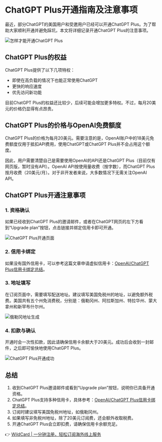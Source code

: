 # ChatGPT Plus开通指南及注意事项

最近，部分ChatGPT的美国用户和受邀用户已经可以开通ChatGPT Plus。为了帮助大家顺利开通并避免踩坑，本文将详细记录开通ChatGPT Plus的注意事项。

![怎样才能开通ChatGPT Plus](https://bbtdd.com/img/942552916.webp)

## ChatGPT Plus的权益

ChatGPT Plus提供了以下几项特权：

- 即使在高负载的情况下也能正常使用ChatGPT
- 更快的响应速度
- 优先访问新功能

目前ChatGPT Plus的权益还比较少，后续可能会增加更多特权。不过，每月20美元的价格仍显得有点昂贵。

## ChatGPT Plus的价格与OpenAI免费额度

ChatGPT Plus的价格为每月20美元。需要注意的是，OpenAI账户中的18美元免费额度仅用于抵扣API费用，使用ChatGPT或ChatGPT Plus并不会占用这个额度。

因此，用户需要清楚自己是需要使用OpenAI的API还是ChatGPT Plus（目前仅有网页版，暂时没有API）。OpenAI API按使用量收费（按字数），而ChatGPT Plus按月收费（20美元/月）。对于非开发者来说，大多数情况下无需关注OpenAI API。

## ChatGPT Plus开通注意事项

### 1. 资格确认
如果已经收到ChatGPT Plus的邀请邮件，或者在ChatGPT网页的左下方看到“Upgrade plan”按钮，点击链接并绑定信用卡即可开通。

![ChatGPT Plus开通页面](https://bbtdd.com/img/24799611394023.webp)

### 2. 信用卡绑定
如果没有国外信用卡，可以参考这篇文章申请虚拟信用卡：[OpenAI/ChatGPT Plus信用卡绑定总结](https://bbtdd.com/WildCard)。

### 3. 地址填写
在订阅页面中，需要填写配送地址。建议填写美国免税州的地址，以避免额外税费。美国共有五个州免消费税，分别是：俄勒冈州、阿拉斯加州、特拉华州、蒙大拿州和新罕布什尔州。

![俄勒冈地址生成](https://bbtdd.com/img/13933983.webp)

### 4. 扣款与确认
开通时会一次性扣款，因此请确保信用卡余额大于20美元。成功后会收到一封邮件，之后即可愉快地使用ChatGPT Plus。

![ChatGPT Plus开通成功](https://bbtdd.com/img/215456758.webp)

## 总结

1. 收到ChatGPT Plus邀请邮件或看到“Upgrade plan”按钮，说明你已具备开通资格。
2. ChatGPT Plus支持多种信用卡，具体参考：[OpenAI/ChatGPT Plus信用卡绑定总结](https://bbtdd.com/WildCard)。
3. 订阅时建议填写美国免税州地址，如俄勒冈州。
4. 如果填写非免税州地址，除了20美元订阅费，还会额外收取税费。
5. 开通ChatGPT Plus会立即扣费，请确保信用卡余额充足。

👉 [WildCard | 一分钟注册，轻松订阅海外线上服务](https://bbtdd.com/WildCard)
